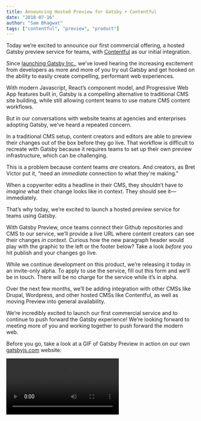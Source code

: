 ```yaml
---
title: Announcing Hosted Preview for Gatsby + Contentful
date: "2018-07-16"
author: "Sam Bhagwat"
tags: ["contentful", "preview", "product"]
---
```


Today we’re excited to announce our first commercial offering, a hosted Gatsby preview service for teams, with [Contentful](https://www.contentful.com/) as our initial integration. 

Since [launching Gatsby Inc.](https://www.gatsbyjs.org/blog/2018-05-24-launching-new-gatsby-company/), we’ve loved hearing the increasing excitement from developers as more and more of you try out Gatsby and get hooked on the ability to easily create compelling, performant web experiences. 

With modern Javascript, React’s component model, and Progressive Web App features built in, Gatsby is a compelling alternative to traditional CMS site building, while still allowing content teams to use  mature CMS content workflows.

But in our conversations with website teams at agencies and enterprises adopting Gatsby, we’ve heard a repeated concern. 

In a traditional CMS setup, content creators and editors are able to preview their changes out of the box before they go live. That workflow is difficult to recreate with Gatsby because it requires teams to set up their own preview infrastructure, which can be challenging. 

This is a problem because content teams _are_ creators. And creators, as Bret Victor put it, “need an _immediate_ connection to what they're making.” 

When a copywriter edits a headline in their CMS, they shouldn’t have to _imagine_ what their change looks like in context. They should see it—immediately. 

That’s why today, we’re excited to launch a hosted preview service for teams using Gatsby. 

With Gatsby Preview, once teams connect their Github repositories and CMS to our service, we’ll provide a live URL where content creators can see their changes _in context_. Curious how the new paragraph header would play with the graphic to the left or the footer below? Take  a look _before_ you hit publish and your changes go live. 

While we continue development on this product, we’re releasing it today in an invite-only alpha. To apply to use the service, fill out this form and we’ll be in touch. There will be no charge for the service while it’s in alpha.

Over the next few months, we’ll be adding integration with other CMSs like Drupal, Wordpress, and other hosted CMSs like Contentful, as well as moving Preview into general availability.

We’re incredibly excited to launch our first commercial service and to continue to push forward the Gatsby experience! We’re looking forward to meeting more of you and working together to push forward the modern web.

Before you go, take a look at a GIF of Gatsby Preview in action on our own [gatsbyjs.com](gatsbyjs.com) website:

<video controls="controls" autoplay="true" loop="true">
  <source type="video/mp4" src="./gatsby-contentful-preview.mp4"></source>
  <p>Your browser does not support the video element.</p>
</video>